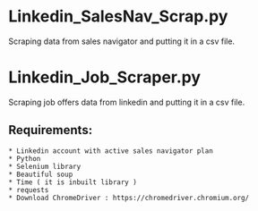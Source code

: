 # Linkedin_SalesNav_Scrap.py
Scraping data from sales navigator and putting it in a csv file.

# Linkedin_Job_Scraper.py 

Scraping job offers data from linkedin and putting it in a csv file.

## Requirements:
    * Linkedin account with active sales navigator plan
    * Python
    * Selenium library
    * Beautiful soup
    * Time ( it is inbuilt library )
    * requests 
    * Download ChromeDriver : https://chromedriver.chromium.org/
